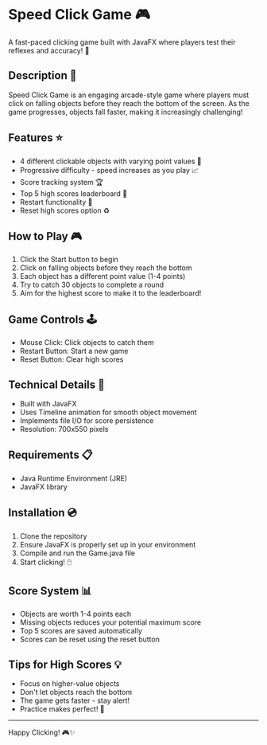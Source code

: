 # Speed Click Game 🎮

A fast-paced clicking game built with JavaFX where players test their reflexes and accuracy! 🎯

## Description 📝

Speed Click Game is an engaging arcade-style game where players must click on falling objects before they reach the bottom of the screen. As the game progresses, objects fall faster, making it increasingly challenging! 

## Features ⭐

- 4 different clickable objects with varying point values 🎯
- Progressive difficulty - speed increases as you play 📈
- Score tracking system 🏆
- Top 5 high scores leaderboard 🌟
- Restart functionality 🔄
- Reset high scores option ♻️

## How to Play 🎮

1. Click the Start button to begin
2. Click on falling objects before they reach the bottom
3. Each object has a different point value (1-4 points)
4. Try to catch 30 objects to complete a round
5. Aim for the highest score to make it to the leaderboard! 

## Game Controls 🕹️

- Mouse Click: Click objects to catch them
- Restart Button: Start a new game
- Reset Button: Clear high scores

## Technical Details 🔧

- Built with JavaFX
- Uses Timeline animation for smooth object movement
- Implements file I/O for score persistence
- Resolution: 700x550 pixels

## Requirements 📋

- Java Runtime Environment (JRE)
- JavaFX library

## Installation 💿

1. Clone the repository
2. Ensure JavaFX is properly set up in your environment
3. Compile and run the Game.java file
4. Start clicking! 🖱️

## Score System 📊

- Objects are worth 1-4 points each
- Missing objects reduces your potential maximum score
- Top 5 scores are saved automatically
- Scores can be reset using the reset button

## Tips for High Scores 💡

- Focus on higher-value objects
- Don't let objects reach the bottom
- The game gets faster - stay alert!
- Practice makes perfect! 🎯

---
Happy Clicking! 🎮✨
